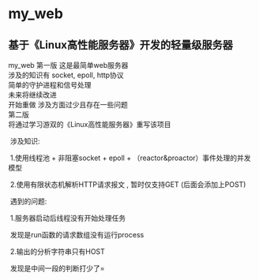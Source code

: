 # my_web

## 基于《Linux高性能服务器》开发的轻量级服务器

my_web
    第一版
      这是最简单web服务器  
      涉及的知识有 socket, epoll, http协议  
      简单的守护进程和信号处理  
      未来将继续改进        
      开始重做 涉及方面过少且存在一些问题
      \
    第二版          
      将通过学习游双的《Linux高性能服务器》重写该项目

​	 涉及知识:

​				1.使用线程池 + 非阻塞socket + epoll + （reactor&proactor）事件处理的并发模型

​				2.使用有限状态机解析HTTP请求报文 , 暂时仅支持GET (后面会添加上POST)

​	遇到的问题:

​				1.服务器启动后线程没有开始处理任务 

​					发现是run函数的请求数组没有运行process

​				2.输出的分析字符串只有HOST

​					发现是中间一段的判断打少了= 

​	
